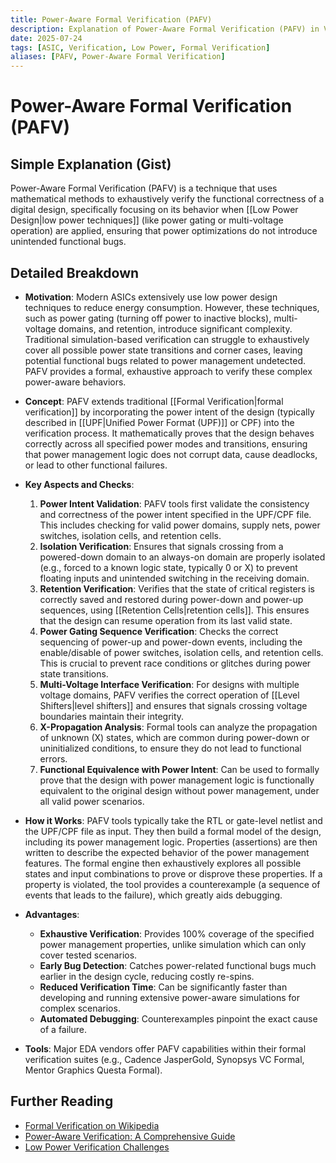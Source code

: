 ```yaml
---
title: Power-Aware Formal Verification (PAFV)
description: Explanation of Power-Aware Formal Verification (PAFV) in VLSI.
date: 2025-07-24
tags: [ASIC, Verification, Low Power, Formal Verification]
aliases: [PAFV, Power-Aware Formal Verification]
---
```


# Power-Aware Formal Verification (PAFV)

## Simple Explanation (Gist)
Power-Aware Formal Verification (PAFV) is a technique that uses mathematical methods to exhaustively verify the functional correctness of a digital design, specifically focusing on its behavior when [[Low Power Design|low power techniques]] (like power gating or multi-voltage operation) are applied, ensuring that power optimizations do not introduce unintended functional bugs.

## Detailed Breakdown

*   **Motivation**: Modern ASICs extensively use low power design techniques to reduce energy consumption. However, these techniques, such as power gating (turning off power to inactive blocks), multi-voltage domains, and retention, introduce significant complexity. Traditional simulation-based verification can struggle to exhaustively cover all possible power state transitions and corner cases, leaving potential functional bugs related to power management undetected. PAFV provides a formal, exhaustive approach to verify these complex power-aware behaviors.

*   **Concept**: PAFV extends traditional [[Formal Verification|formal verification]] by incorporating the power intent of the design (typically described in [[UPF|Unified Power Format (UPF)]] or CPF) into the verification process. It mathematically proves that the design behaves correctly across all specified power modes and transitions, ensuring that power management logic does not corrupt data, cause deadlocks, or lead to other functional failures.

*   **Key Aspects and Checks**:
    1.  **Power Intent Validation**: PAFV tools first validate the consistency and correctness of the power intent specified in the UPF/CPF file. This includes checking for valid power domains, supply nets, power switches, isolation cells, and retention cells.
    2.  **Isolation Verification**: Ensures that signals crossing from a powered-down domain to an always-on domain are properly isolated (e.g., forced to a known logic state, typically 0 or X) to prevent floating inputs and unintended switching in the receiving domain.
    3.  **Retention Verification**: Verifies that the state of critical registers is correctly saved and restored during power-down and power-up sequences, using [[Retention Cells|retention cells]]. This ensures that the design can resume operation from its last valid state.
    4.  **Power Gating Sequence Verification**: Checks the correct sequencing of power-up and power-down events, including the enable/disable of power switches, isolation cells, and retention cells. This is crucial to prevent race conditions or glitches during power state transitions.
    5.  **Multi-Voltage Interface Verification**: For designs with multiple voltage domains, PAFV verifies the correct operation of [[Level Shifters|level shifters]] and ensures that signals crossing voltage boundaries maintain their integrity.
    6.  **X-Propagation Analysis**: Formal tools can analyze the propagation of unknown (X) states, which are common during power-down or uninitialized conditions, to ensure they do not lead to functional errors.
    7.  **Functional Equivalence with Power Intent**: Can be used to formally prove that the design with power management logic is functionally equivalent to the original design without power management, under all valid power scenarios.

*   **How it Works**: PAFV tools typically take the RTL or gate-level netlist and the UPF/CPF file as input. They then build a formal model of the design, including its power management logic. Properties (assertions) are then written to describe the expected behavior of the power management features. The formal engine then exhaustively explores all possible states and input combinations to prove or disprove these properties. If a property is violated, the tool provides a counterexample (a sequence of events that leads to the failure), which greatly aids debugging.

*   **Advantages**:
    *   **Exhaustive Verification**: Provides 100% coverage of the specified power management properties, unlike simulation which can only cover tested scenarios.
    *   **Early Bug Detection**: Catches power-related functional bugs much earlier in the design cycle, reducing costly re-spins.
    *   **Reduced Verification Time**: Can be significantly faster than developing and running extensive power-aware simulations for complex scenarios.
    *   **Automated Debugging**: Counterexamples pinpoint the exact cause of a failure.

*   **Tools**: Major EDA vendors offer PAFV capabilities within their formal verification suites (e.g., Cadence JasperGold, Synopsys VC Formal, Mentor Graphics Questa Formal).

## Further Reading

*   [Formal Verification on Wikipedia](https://en.wikipedia.org/wiki/Formal_verification)
*   [Power-Aware Verification: A Comprehensive Guide](https://www.amazon.com/Power-Aware-Verification-Comprehensive-Guide/dp/146140100X)
*   [Low Power Verification Challenges](https://www.synopsys.com/blogs/verification/low-power-verification-challenges.html)